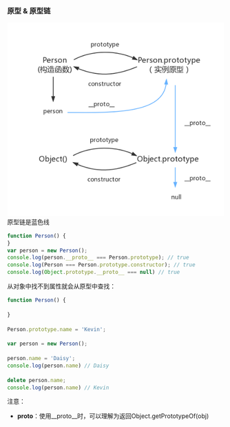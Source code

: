 ### 原型 & 原型链
![](/assets/prototype.png)  
原型链是蓝色线

```js
function Person() {
}
var person = new Person();
console.log(person.__proto__ === Person.prototype); // true 
console.log(Person === Person.prototype.constructor); // true
console.log(Object.prototype.__proto__ === null) // true
```

从对象中找不到属性就会从原型中查找：
```js
function Person() {

}

Person.prototype.name = 'Kevin';

var person = new Person();

person.name = 'Daisy';
console.log(person.name) // Daisy

delete person.name;
console.log(person.name) // Kevin
```

注意：
* __proto__：使用__proto__时，可以理解为返回Object.getPrototypeOf(obj)